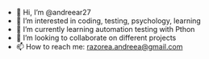- 👋 Hi, I’m @andreear27
- 👀 I’m interested in coding, testing, psychology, learning 
- 🌱 I’m currently learning automation testing with Pthon
- 💞️ I’m looking to collaborate on different projects 
- 📫 How to reach me: razorea.andreea@gmail.com

<!---
andreear27/andreear27 is a ✨ special ✨ repository because its `README.md` (this file) appears on your GitHub profile.
You can click the Preview link to take a look at your changes.
--->
